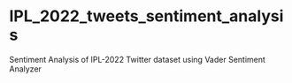 # IPL_2022_tweets_sentiment_analysis
Sentiment Analysis of IPL-2022 Twitter dataset using Vader Sentiment Analyzer
